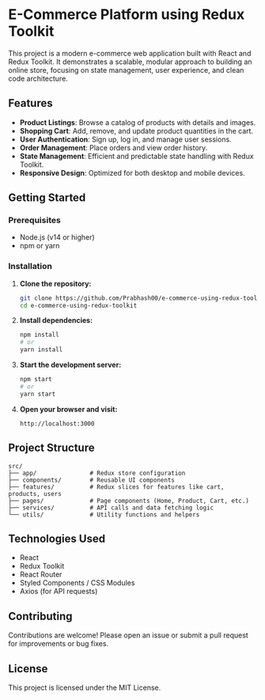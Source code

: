 # E-Commerce Platform using Redux Toolkit

This project is a modern e-commerce web application built with React and Redux Toolkit. It demonstrates a scalable, modular approach to building an online store, focusing on state management, user experience, and clean code architecture.

## Features

- **Product Listings**: Browse a catalog of products with details and images.
- **Shopping Cart**: Add, remove, and update product quantities in the cart.
- **User Authentication**: Sign up, log in, and manage user sessions.
- **Order Management**: Place orders and view order history.
- **State Management**: Efficient and predictable state handling with Redux Toolkit.
- **Responsive Design**: Optimized for both desktop and mobile devices.

## Getting Started

### Prerequisites

- Node.js (v14 or higher)
- npm or yarn

### Installation

1. **Clone the repository:**
    ```bash
    git clone https://github.com/Prabhash00/e-commerce-using-redux-toolkit.git
    cd e-commerce-using-redux-toolkit
    ```

2. **Install dependencies:**
    ```bash
    npm install
    # or
    yarn install
    ```

3. **Start the development server:**
    ```bash
    npm start
    # or
    yarn start
    ```

4. **Open your browser and visit:**
    ```
    http://localhost:3000
    ```

## Project Structure

```
src/
├── app/               # Redux store configuration
├── components/        # Reusable UI components
├── features/          # Redux slices for features like cart, products, users
├── pages/             # Page components (Home, Product, Cart, etc.)
├── services/          # API calls and data fetching logic
└── utils/             # Utility functions and helpers
```

## Technologies Used

- React
- Redux Toolkit
- React Router
- Styled Components / CSS Modules
- Axios (for API requests)

## Contributing

Contributions are welcome! Please open an issue or submit a pull request for improvements or bug fixes.

## License

This project is licensed under the MIT License.
